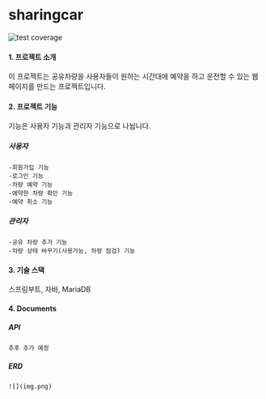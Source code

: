# sharingcar

![test coverage](.github/badges/jacoco.svg)

#### 1. 프로젝트 소개
이 프로젝트는 공유차량을 사용자들이 원하는 시간대에 예약을 하고 운전할 수 있는 웹페이지를 만드는 프로젝트입니다.

#### 2. 프로젝트 기능
기능은 사용자 기능과 관리자 기능으로 나뉩니다.
##### 사용자
    -회원가입 기능
    -로그인 기능
    -차량 예약 기능
    -예약한 차량 확인 기능
    -예약 취소 기능
##### 관리자
    -공유 차량 추가 기능
    -차량 상태 바꾸기(사용가능, 차량 점검) 기능

#### 3. 기술 스택
스프링부트, 자바, MariaDB

#### 4. Documents
##### API
    추후 추가 예정
##### ERD
    ![](img.png)

